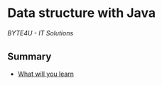 
# Data structure with Java
###### BYTE4U - IT Solutions

## Summary
- [What will you learn](#What-will-you-learn)
